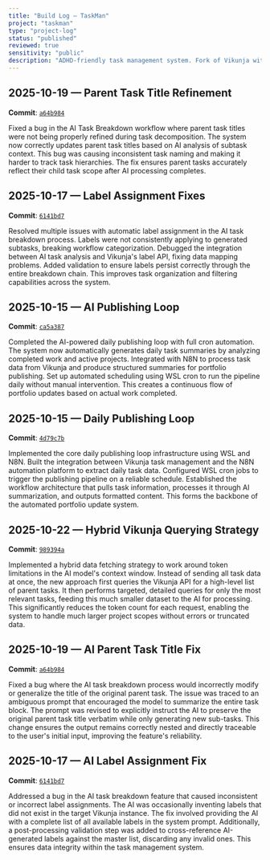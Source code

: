 ```yaml
---
title: "Build Log – TaskMan"
project: "taskman"
type: "project-log"
status: "published"
reviewed: true
sensitivity: "public"
description: "ADHD-friendly task management system. Fork of Vikunja with N8N workflow automations for AI-powered task breakdown."
---
```


## 2025-10-19 — Parent Task Title Refinement

**Commit**: [`a64b984`](https://github.com/wally-kroeker/vikunja/commit/a64b984)

Fixed a bug in the AI Task Breakdown workflow where parent task titles were not being properly refined during task decomposition. The system now correctly updates parent task titles based on AI analysis of subtask context. This bug was causing inconsistent task naming and making it harder to track task hierarchies. The fix ensures parent tasks accurately reflect their child task scope after AI processing completes.

## 2025-10-17 — Label Assignment Fixes

**Commit**: [`6141bd7`](https://github.com/wally-kroeker/vikunja/commit/6141bd7)

Resolved multiple issues with automatic label assignment in the AI task breakdown process. Labels were not consistently applying to generated subtasks, breaking workflow categorization. Debugged the integration between AI task analysis and Vikunja's label API, fixing data mapping problems. Added validation to ensure labels persist correctly through the entire breakdown chain. This improves task organization and filtering capabilities across the system.

## 2025-10-15 — AI Publishing Loop

**Commit**: [`ca5a387`](https://github.com/wally-kroeker/vikunja/commit/ca5a387)

Completed the AI-powered daily publishing loop with full cron automation. The system now automatically generates daily task summaries by analyzing completed work and active projects. Integrated with N8N to process task data from Vikunja and produce structured summaries for portfolio publishing. Set up automated scheduling using WSL cron to run the pipeline daily without manual intervention. This creates a continuous flow of portfolio updates based on actual work completed.

## 2025-10-15 — Daily Publishing Loop

**Commit**: [`4d79c7b`](https://github.com/wally-kroeker/vikunja/commit/4d79c7b)

Implemented the core daily publishing loop infrastructure using WSL and N8N. Built the integration between Vikunja task management and the N8N automation platform to extract daily task data. Configured WSL cron jobs to trigger the publishing pipeline on a reliable schedule. Established the workflow architecture that pulls task information, processes it through AI summarization, and outputs formatted content. This forms the backbone of the automated portfolio update system.

## 2025-10-22 — Hybrid Vikunja Querying Strategy

**Commit**: [`989394a`](https://github.com/wally-kroeker/vikunja/commit/989394a)

Implemented a hybrid data fetching strategy to work around token limitations in the AI model's context window. Instead of sending all task data at once, the new approach first queries the Vikunja API for a high-level list of parent tasks. It then performs targeted, detailed queries for only the most relevant tasks, feeding this much smaller dataset to the AI for processing. This significantly reduces the token count for each request, enabling the system to handle much larger project scopes without errors or truncated data.

## 2025-10-19 — AI Parent Task Title Fix

**Commit**: [`a64b984`](https://github.com/wally-kroeker/vikunja/commit/a64b984)

Fixed a bug where the AI task breakdown process would incorrectly modify or generalize the title of the original parent task. The issue was traced to an ambiguous prompt that encouraged the model to summarize the entire task block. The prompt was revised to explicitly instruct the AI to preserve the original parent task title verbatim while only generating new sub-tasks. This change ensures the output remains correctly nested and directly traceable to the user's initial input, improving the feature's reliability.

## 2025-10-17 — AI Label Assignment Fix

**Commit**: [`6141bd7`](https://github.com/wally-kroeker/vikunja/commit/6141bd7)

Addressed a bug in the AI task breakdown feature that caused inconsistent or incorrect label assignments. The AI was occasionally inventing labels that did not exist in the target Vikunja instance. The fix involved providing the AI with a complete list of all available labels in the system prompt. Additionally, a post-processing validation step was added to cross-reference AI-generated labels against the master list, discarding any invalid ones. This ensures data integrity within the task management system.

